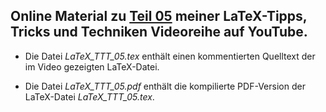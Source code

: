 ## Online Material zu [Teil 05](https://youtu.be/arSf8plyReE) meiner LaTeX-Tipps, Tricks und Techniken Videoreihe auf YouTube.

- Die Datei *LaTeX_TTT_05.tex* enthält einen kommentierten Quelltext der im
  Video gezeigten LaTeX-Datei.

- Die Datei *LaTeX_TTT_05.pdf* enthält die kompilierte PDF-Version der
  LaTeX-Datei *LaTeX_TTT_05.tex*.
